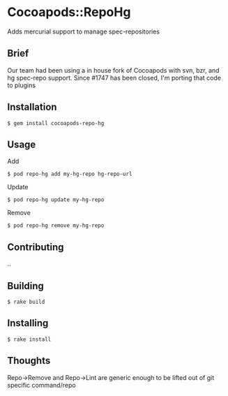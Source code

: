 # Cocoapods::RepoHg

Adds mercurial support to manage spec-repositories

## Brief

Our team had been using a in house fork of Cocoapods with svn, bzr, and hg spec-repo support. Since #1747 has been closed, I'm porting that code to plugins

## Installation

    $ gem install cocoapods-repo-hg

## Usage

Add

    $ pod repo-hg add my-hg-repo hg-repo-url
  
Update

    $ pod repo-hg update my-hg-repo

Remove

    $ pod repo-hg remove my-hg-repo

    
## Contributing
    
..

## Building

    $ rake build
    
## Installing

    $ rake install

    
## Thoughts

Repo->Remove and Repo->Lint are generic enough to be lifted out of git specific command/repo
